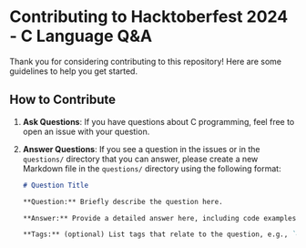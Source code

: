 # Contributing to Hacktoberfest 2024 - C Language Q&A

Thank you for considering contributing to this repository! Here are some guidelines to help you get started.

## How to Contribute

1. **Ask Questions**: If you have questions about C programming, feel free to open an issue with your question.
  
2. **Answer Questions**: If you see a question in the issues or in the `questions/` directory that you can answer, please create a new Markdown file in the `questions/` directory using the following format:

   ```markdown
   # Question Title

   **Question:** Briefly describe the question here.

   **Answer:** Provide a detailed answer here, including code examples if necessary.

   **Tags:** (optional) List tags that relate to the question, e.g., `#arrays #pointers`
